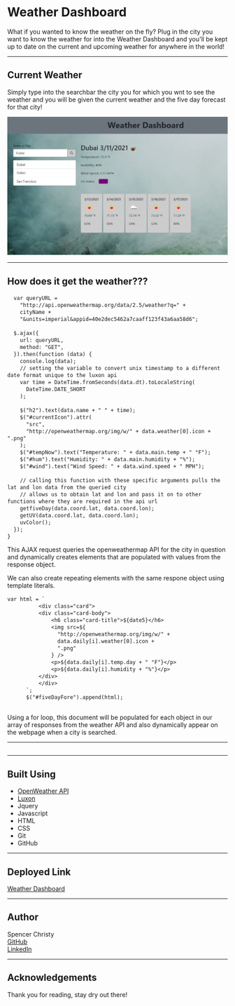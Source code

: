 Weather Dashboard
====
What if you wanted to know the weather on the fly? Plug in the city you want to know the weather for into the Weather Dashboard and you'll be kept up to date on the current and upcoming weather for anywhere in the world!

----

## Current Weather
Simply type into the searchbar the city you for which you wnt to see the weather and you will be given the current weather and the five day forecast for that city!

![weather](./ss.jpg)

----

## How does it get the weather???
```function getCurrent() {
  var queryURL =
    "http://api.openweathermap.org/data/2.5/weather?q=" +
    cityName +
    "&units=imperial&appid=40e2dec5462a7caaff123f43a6aa58d6";

  $.ajax({
    url: queryURL,
    method: "GET",
  }).then(function (data) {
    console.log(data);
    // setting the variable to convert unix timestamp to a different date format unique to the luxon api
    var time = DateTime.fromSeconds(data.dt).toLocaleString(
      DateTime.DATE_SHORT
    );

    $("h2").text(data.name + " " + time);
    $("#currentIcon").attr(
      "src",
      "http://openweathermap.org/img/w/" + data.weather[0].icon + ".png"
    );
    $("#tempNow").text("Temperature: " + data.main.temp + " °F");
    $("#hum").text("Humidity: " + data.main.humidity + "%");
    $("#wind").text("Wind Speed: " + data.wind.speed + " MPH");

    // calling this function with these specific arguments pulls the lat and lon data from the queried city
    // allows us to obtain lat and lon and pass it on to other functions where they are required in the api url
    getfiveDay(data.coord.lat, data.coord.lon);
    getUV(data.coord.lat, data.coord.lon);
    uvColor();
  });
} 
```
This AJAX request queries the openweathermap API for the city in question and dynamically creates elements that are populated with values from the response object.

We can also create repeating elements with the same respone object using template literals.

```
var html = `
          <div class="card">
          <div class="card-body">
              <h6 class="card-title">${date5}</h6>
              <img src=${
                "http://openweathermap.org/img/w/" +
                data.daily[i].weather[0].icon +
                ".png"
              } />
              <p>${data.daily[i].temp.day + " °F"}</p>
              <p>${data.daily[i].humidity + "%"}</p>
          </div>
          </div>
      `;
      $("#fiveDayFore").append(html);
     
 ```

Using a for loop, this document will be populated for each object in our array of responses from the weather API and also dynamically appear on the webpage when a city is searched.

----

## 

----

## Built Using
* [OpenWeather API](https://openweathermap.org/)
* [Luxon](https://moment.github.io/luxon/)
* Jquery
* Javascript
* HTML
* CSS
* Git
* GitHub

----

## Deployed Link
[Weather Dashboard](https://spenrad.github.io/Weather-Dashboard/)

----

## Author
Spencer Christy<br>
[GitHub](https://github.com/spenrad)<br>
[LinkedIn](https://www.linkedin.com/in/spencer-christy-543b84b3/)<br>

----

## Acknowledgements
Thank you for reading, stay dry out there!

